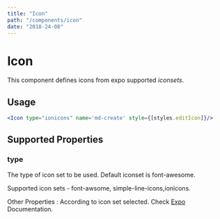 ```yaml
---
title: "Icon"
path: "/components/icon"
date: "2018-24-08"
---
```


# Icon

This component defines icons from expo supported _iconsets_.

## Usage

```jsx
<Icon type="ionicons" name='md-create' style={[styles.editIcon]}/>
```

## Supported Properties

### type

The type of icon set to be used. Default iconset is font-awesome.

Supported icon sets - font-awsome, simple-line-icons,ionicons.

Other Properties : According to icon set selected. Check [Expo](https://docs.expo.io/versions/latest/guides/icons.html) Documentation.

